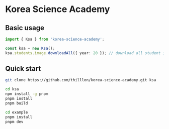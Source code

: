 # Korea Science Academy

## Basic usage

```ts
import { Ksa } from 'korea-science-academy';

const ksa = new Ksa();
ksa.students.image.downloadAll({ year: 20 }); // download all student images for `20-xxx`
```

## Quick start

```sh
git clone https://github.com/thilllon/korea-science-academy.git ksa

cd ksa
npm install -g pnpm
pnpm install
pnpm build

cd example
pnpm install
pnpm dev
```

